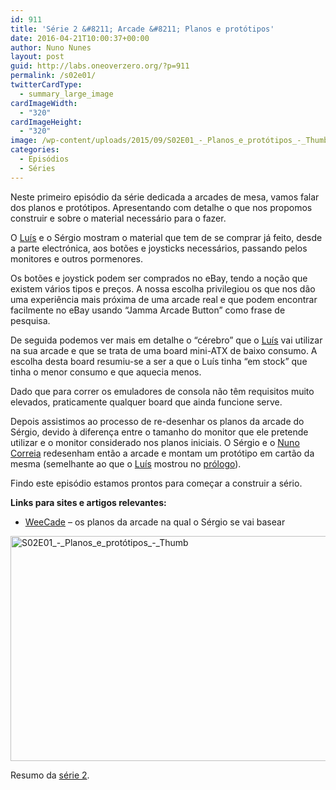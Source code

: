 ```yaml
---
id: 911
title: 'Série 2 &#8211; Arcade &#8211; Planos e protótipos'
date: 2016-04-21T10:00:37+00:00
author: Nuno Nunes
layout: post
guid: http://labs.oneoverzero.org/?p=911
permalink: /s02e01/
twitterCardType:
  - summary_large_image
cardImageWidth:
  - "320"
cardImageHeight:
  - "320"
image: /wp-content/uploads/2015/09/S02E01_-_Planos_e_protótipos_-_Thumb.jpg
categories:
  - Episódios
  - Séries
---
```

Neste primeiro episódio da série dedicada a arcades de mesa, vamos falar dos planos e protótipos. Apresentando com detalhe o que nos propomos construir e sobre o material necessário para o fazer.



O [Luís](http://labs.oneoverzero.org/equipa/luis-correia/) e o Sérgio mostram o material que tem de se comprar já feito, desde a parte electrónica, aos botões e joysticks necessários, passando pelos monitores e outros pormenores.

Os botões e joystick podem ser comprados no eBay, tendo a noção que existem vários tipos e preços. A nossa escolha privilegiou os que nos dão uma experiência mais próxima de uma arcade real e que podem encontrar facilmente no eBay usando &#8220;Jamma Arcade Button&#8221; como frase de pesquisa.

De seguida podemos ver mais em detalhe o &#8220;cérebro&#8221; que o [Luís](http://labs.oneoverzero.org/equipa/luis-correia/) vai utilizar na sua arcade e que se trata de uma board mini-ATX de baixo consumo. A escolha desta board resumiu-se a ser a que o Luís tinha &#8220;em stock&#8221; que tinha o menor consumo e que aquecia menos.

Dado que para correr os emuladores de consola não têm requisitos muito elevados, praticamente qualquer board que ainda funcione serve.

Depois assistimos ao processo de re-desenhar os planos da arcade do Sérgio, devido à diferença entre o tamanho do monitor que ele pretende utilizar e o monitor considerado nos planos iniciais. O Sérgio e o [Nuno Correia](http://labs.oneoverzero.org/equipa/nuno-correia/) redesenham então a arcade e montam um protótipo em cartão da mesma (semelhante ao que o [Luís](http://labs.oneoverzero.org/equipa/luis-correia/) mostrou no [prólogo](http://labs.oneoverzero.org/s02e00/)).

Findo este episódio estamos prontos para começar a construir a sério.

**Links para sites e artigos relevantes:**

  * [WeeCade](http://koenigs.dk/mame/eng/drawweecade.htm) &#8211; os planos da arcade na qual o Sérgio se vai basear

[<img class="aligncenter size-large wp-image-919" src="http://labs.oneoverzero.org/wp-content/uploads/2015/09/S02E01_-_Planos_e_protótipos_-_Thumb-1024x576.jpg" alt="S02E01_-_Planos_e_protótipos_-_Thumb" width="640" height="360" srcset="http://labs.oneoverzero.org/wp-content/uploads/2015/09/S02E01_-_Planos_e_protótipos_-_Thumb-1024x576.jpg 1024w, http://labs.oneoverzero.org/wp-content/uploads/2015/09/S02E01_-_Planos_e_protótipos_-_Thumb-300x169.jpg 300w, http://labs.oneoverzero.org/wp-content/uploads/2015/09/S02E01_-_Planos_e_protótipos_-_Thumb-280x158.jpg 280w" sizes="(max-width: 640px) 100vw, 640px" />](http://labs.oneoverzero.org/wp-content/uploads/2015/09/S02E01_-_Planos_e_protótipos_-_Thumb.jpg)

Resumo da [série 2](http://labs.oneoverzero.org/series/serie-2/).